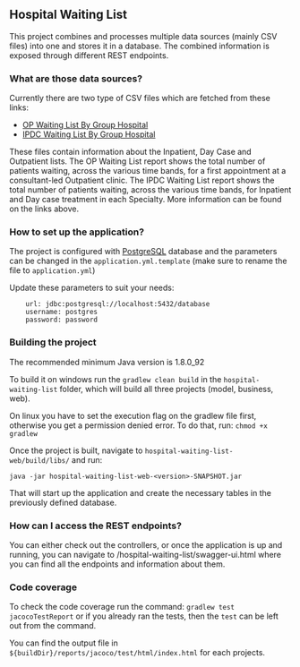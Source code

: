 ## Hospital Waiting List ##

This project combines and processes multiple data sources (mainly CSV files) into one and stores it in a database.
The combined information is exposed through different REST endpoints.

### What are those data sources? ###

Currently there are two type of CSV files which are fetched from these links:
  * [OP Waiting List By Group Hospital](https://data.gov.ie/dataset/op-waiting-list-by-group-hospital)
  * [IPDC Waiting List By Group Hospital](https://data.gov.ie/dataset/ipdc-waiting-list-by-group-hospital)

These files contain information about the Inpatient, Day Case and Outpatient lists.
The OP Waiting List report shows the total number of patients waiting, across the various time bands, for a first appointment at a consultant-led Outpatient clinic.
The IPDC Waiting List report shows the total number of patients waiting, across the various time bands, for Inpatient and Day case treatment in each Specialty.
More information can be found on the links above.

### How to set up the application? ###

The project is configured with [PostgreSQL](https://www.postgresql.org/) database and the parameters can be changed in the `application.yml.template` (make sure to rename the file to `application.yml`)

Update these parameters to suit your needs:
```
    url: jdbc:postgresql://localhost:5432/database
    username: postgres
    password: password
```

### Building the project ###

The recommended minimum Java version is 1.8.0_92

To build it on windows run the `gradlew clean build` in the `hospital-waiting-list` folder, which will build all three projects (model, business, web).

On linux you have to set the execution flag on the gradlew file first, otherwise you get a permission denied error. To do that, run: `chmod +x gradlew`

Once the project is built, navigate to `hospital-waiting-list-web/build/libs/` and run:

`java -jar hospital-waiting-list-web-<version>-SNAPSHOT.jar`

That will start up the application and create the necessary tables in the previously defined database.

### How can I access the REST endpoints? ###

You can either check out the controllers, or once the application is up and running, you can navigate to <your-root-url>/hospital-waiting-list/swagger-ui.html where you can find all the endpoints and information about them.

### Code coverage ###

To check the code coverage run the command: `gradlew test jacocoTestReport` or if you already ran the tests, then the `test` can be left out from the command.

You can find the output file in `${buildDir}/reports/jacoco/test/html/index.html` for each projects.